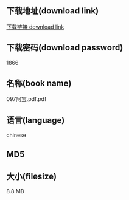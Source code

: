 ## 下载地址(download link)
[下载链接 download link](https://tutu365.netlify.app/?s=097%E9%98%BF%E5%AE%9D.pdf)

## 下载密码(download password)
1866

## 名称(book name)
097阿宝.pdf.pdf

## 语言(language)
chinese

## MD5


## 大小(filesize)
8.8 MB
